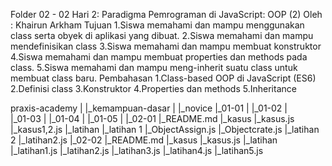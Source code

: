 Folder 02 - 02
Hari 2: Paradigma Pemrograman di JavaScript: OOP (2)
Oleh : Khairun Arkham
Tujuan
    1.Siswa memahami dan mampu menggunakan class serta obyek di aplikasi yang dibuat.
    2.Siswa memahami dan mampu mendefinisikan class
    3.Siswa memahami dan mampu membuat konstruktor
    4.Siswa memahami dan mampu membuat properties dan methods pada class.
    5.Siswa memahami dan mampu meng-inherit suatu class untuk membuat class baru.
Pembahasan
    1.Class-based OOP di JavaScript (ES6)
    2.Definisi class
    3.Konstruktor
    4.Properties dan methods
    5.Inheritance

praxis-academy
|
|_kemampuan-dasar
|
|_novice
  |_01-01
  |
  |_01-02
  |		
  |_01-03
  |
  |_01-04
  |
  |_01-05
  |
  |_02-01
    |_README.md
    |_kasus
	   |_kasus.js
     |_kasus1,2.js
    |_latihan
	  |_latihan 1
        |_ObjectAssign.js
        |_Objectcrate.js
		  |_latihan 2
          |_latihan2.js
  |_02-02
    |_README.md
    |_kasus
      |_kasus.js
    |_latihan
      |_latihan1.js
      |_latihan2.js
      |_latihan3.js
      |_latihan4.js
      |_latihan5.js